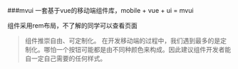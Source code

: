 ###mvui 一套基于vue的移动端组件库，mobile + vue + ui = mvui

组件采用rem布局，不了解的同学可以查看页面


>组件推崇自由、可定制化。
在开发移动端的过程中，我们遇到最多的是定制化。哪怕一个按钮可能都是由不同种颜色来构成。因此建议组件开发者能自一定自己需要的任何样式。

